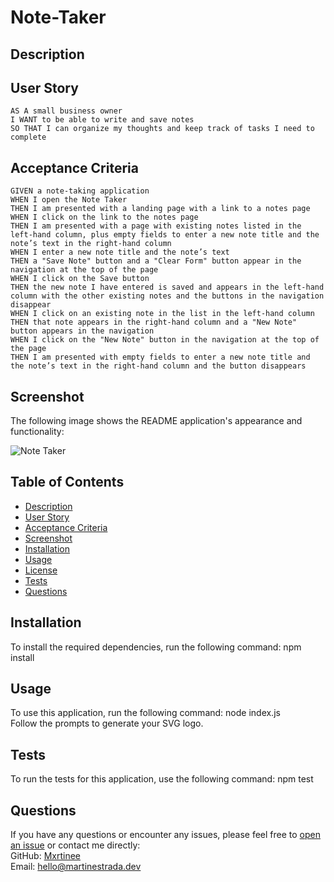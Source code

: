 # Note-Taker

## Description

## User Story

```
AS A small business owner
I WANT to be able to write and save notes
SO THAT I can organize my thoughts and keep track of tasks I need to complete
```

## Acceptance Criteria

```
GIVEN a note-taking application
WHEN I open the Note Taker
THEN I am presented with a landing page with a link to a notes page
WHEN I click on the link to the notes page
THEN I am presented with a page with existing notes listed in the left-hand column, plus empty fields to enter a new note title and the note’s text in the right-hand column
WHEN I enter a new note title and the note’s text
THEN a "Save Note" button and a "Clear Form" button appear in the navigation at the top of the page
WHEN I click on the Save button
THEN the new note I have entered is saved and appears in the left-hand column with the other existing notes and the buttons in the navigation disappear
WHEN I click on an existing note in the list in the left-hand column
THEN that note appears in the right-hand column and a "New Note" button appears in the navigation
WHEN I click on the "New Note" button in the navigation at the top of the page
THEN I am presented with empty fields to enter a new note title and the note’s text in the right-hand column and the button disappears
```

 ## Screenshot

  The following image shows the README application's appearance and functionality:

  ![Note Taker](./assets/images/Note-Taker.png "Screenshot")
  
  ## Table of Contents
  - [Description](#description)
  - [User Story](#user-story)
  - [Acceptance Criteria](#acceptance-criteria)
  - [Screenshot](#screenshot)
  - [Installation](#installation)
  - [Usage](#usage)
  - [License](#license)
  - [Tests](#tests)
  - [Questions](#questions)

   ## Installation
  To install the required dependencies, run the following command: npm install
   ## Usage
  To use this application, run the following command: node index.js<br>
  Follow the prompts to generate your SVG logo.
  ## Tests
  To run the tests for this application, use the following command: npm test

  ## Questions
  If you have any questions or encounter any issues, please feel free to [open an issue](https://github.com/mxrtinee/Note-Taker/issues) or contact me directly:<br>
  GitHub: [Mxrtinee](https://github.com/Mxrtinee)<br>
  Email: hello@martinestrada.dev